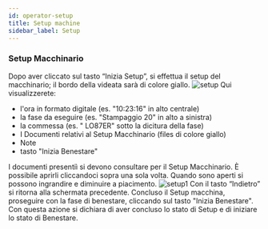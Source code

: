 ```yaml
---
id: operator-setup
title: Setup machine
sidebar_label: Setup
---
```


### Setup Macchinario
Dopo aver cliccato sul tasto “Inizia Setup”, si effettua il setup del macchinario; il bordo della videata sarà di colore giallo.
![setup](/docs/assets/operator_en/100setup.png)
Qui visualizzerete: 
*	l'ora in formato digitale (es. "10:23:16" in alto centrale)
*	la fase da eseguire (es. "Stampaggio 20" in alto a sinistra) 
*	la commessa (es. " LO87ER" sotto la dicitura della fase)
*	I Documenti relativi al Setup Macchinario (files di colore giallo)
*	Note 
*	tasto "Inizia Benestare" 

I documenti presentiì si devono consultare per il Setup Macchinario. È possibile aprirli cliccandoci sopra una sola volta. Quando sono aperti si possono ingrandire e diminuire a piacimento.
 ![setup1](/docs/assets/operator_en/110setup.png)
Con il tasto “Indietro” si ritorna alla schermata precedente.
Concluso il Setup macchina, proseguire con la fase di benestare, cliccando sul tasto "Inizia Benestare". Con questa azione si dichiara di aver concluso lo stato di Setup e di iniziare lo stato di Benestare.
